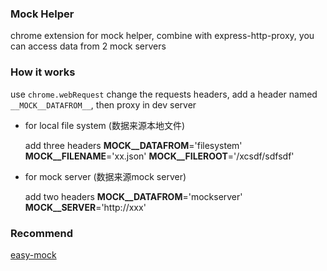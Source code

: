 

### Mock Helper

chrome extension for mock helper, combine with express-http-proxy, you can access data from 2 mock servers


### How it works
use `chrome.webRequest` change the requests headers, add a header named `__MOCK__DATAFROM__`, then proxy in dev server

- for local file system (数据来源本地文件)
    
    add three headers
    __MOCK__DATAFROM__='filesystem'
    __MOCK__FILENAME__='xx.json'
    __MOCK__FILEROOT__='/xcsdf/sdfsdf'

- for mock server (数据来源mock server)
    
    add two headers
    __MOCK__DATAFROM__='mockserver'
    __MOCK__SERVER__='http://xxx' 



### Recommend
[easy-mock](https://github.com/easy-mock/easy-mock)
